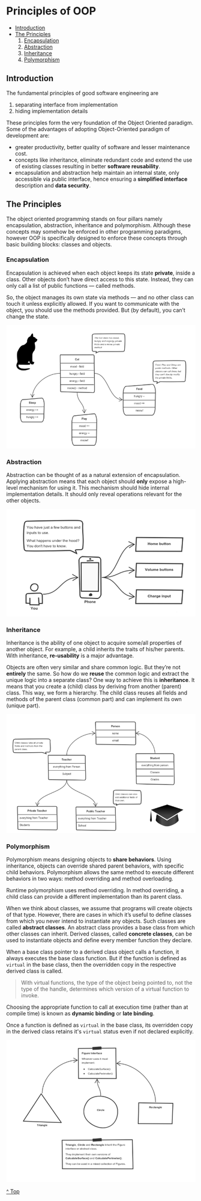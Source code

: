 # Principles of OOP



- [Introduction](#Introduction)
- [The Principles](#The-Principles)
    1. [Encapsulation](#Encapsulation)
    2. [Abstraction](#Abstraction)
    3. [Inheritance](#Inheritance)
    4. [Polymorphism](#Polymorphism)



## Introduction

The fundamental principles of good software engineering are

1. separating interface from implementation
2. hiding implementation details

These principles form the very foundation of the Object Oriented paradigm. Some of the advantages of adopting Object-Oriented paradigm of development are:

- greater productivity, better quality of software and lesser maintenance cost.
- concepts like inheritance, eliminate redundant code and extend the use of existing classes resulting in better **software reusability**.
- encapsulation and abstraction help maintain an internal state, only accessible via public interface, hence ensuring a **simplified interface** description and **data security**.

## The Principles

The object oriented programming stands on four pillars namely encapsulation, abstraction, inheritance and polymorphism. Although these concepts may somehow be enforced in other programming paradigms, however OOP is specifically designed to enforce these concepts through basic building blocks: classes and objects.

### Encapsulation

Encapsulation is achieved when each object keeps its state **private**, inside a class. Other objects don’t have direct access to this state.  Instead, they can only call a list of public functions — called methods.

So, the object manages its own state via methods — and no other class  can touch it unless explicitly allowed. If you want to communicate with  the object, you should use the methods provided. But (by default), you  can’t change the state.

![Encapsulation Diagram](../assets/encap_cat_bg.png)



### Abstraction

Abstraction can be thought of as a natural extension of encapsulation. Applying abstraction means that each object should **only** expose a high-level mechanism for using it. This mechanism should hide internal implementation details. It should only reveal operations relevant for the other objects.

![Abstraction](../assets/abstract_phone_bg.png)



### Inheritance

Inheritance is the ability of one object to acquire some/all properties of another object. For example, a child inherits the traits of his/her parents.  With inheritance, **re-usability** is a major advantage.

Objects are often very similar and share common logic. But they’re not **entirely** the same. So how do we **reuse** the common logic and extract the unique logic into a separate class? One way to achieve this is **inheritance**. It means that you create a (child) class by deriving from another (parent) class. This way, we form a hierarchy. The child class reuses all fields and methods of the parent class (common part) and can implement its own (unique part).

![Inheritance Diagram](../assets/inherit_person_bg.png)



### Polymorphism

Polymorphism means designing objects to **share behaviors**. Using inheritance, objects can override shared parent behaviors, with  specific child behaviors. Polymorphism allows the same method to execute different behaviors in two ways: method overriding and method  overloading.

Runtime polymorphism uses method overriding. In method overriding, a  child class can provide a different implementation than its parent  class.

When we think about classes, we assume that programs will create objects of that type. However, there are cases in which it’s useful to define classes from which you never intend to instantiate any objects. Such classes are called **abstract classes**. An abstract class provides a base class from which other classes can inherit. Derived classes, called **concrete classes**, can be used to instantiate objects and define every member function they declare.

When a base class pointer to a derived class object calls a function, it always executes the base class function. But if the function is defined as `virtual` in the base class, then the overridden copy in the respective derived class is called.  

>With virtual functions, the type of the object being pointed to, not the type of the handle, determines which version of a virtual function to invoke.

Choosing the appropriate function to call at execution time (rather than at compile time) is known as **dynamic binding** or **late binding**.

Once a function is defined as `virtual` in the base class, its overridden copy in the derived class retains it's `virtual` status even if not declared explicitly.

![Polymorphism Diagram](../assets/polymorph_shape_bg.png)

[^ Top](#Principles-of-OOP)